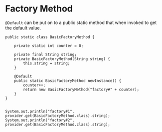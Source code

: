 # Factory Method

`@Default` can be put on to a public static method that when invoked to get the default value.

```
public static class BasicFactoryMethod {
    
    private static int counter = 0;
    
    private final String string;
    private BasicFactoryMethod(String string) {
        this.string = string;
    }
    
    @Default
    public static BasicFactoryMethod newInstance() {
        counter++;
        return new BasicFactoryMethod("factory#" + counter);
    }
}


System.out.println("factory#1", provider.get(BasicFactoryMethod.class).string);
System.out.println("factory#2", provider.get(BasicFactoryMethod.class).string);
```
